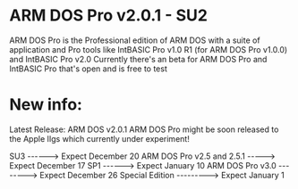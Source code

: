 # ARM DOS Pro v2.0.1 - SU2
ARM DOS Pro is the Professional edition of ARM DOS with a suite of application and Pro tools like IntBASIC Pro v1.0 R1 (for ARM DOS Pro v1.0.0) and IntBASIC Pro v2.0
Currently there's an beta for ARM DOS Pro and IntBASIC Pro that's open and is free to test
# New info:
Latest Release: ARM DOS v2.0.1
ARM DOS Pro might be soon released to the Apple IIgs which currently under experiment!

SU3 ------> Expect December 20
ARM DOS Pro v2.5 and 2.5.1 -----> Expect December 17
SP1 ------> Expect January 10
ARM DOS Pro v3.0 --------> Expect December 26
Special Edition ---------> Expect January 1
